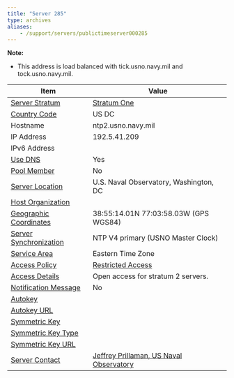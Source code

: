```yaml
---
title: "Server 285"
type: archives
aliases:
    - /support/servers/publictimeserver000285
---
```


**Note:**

* 
    This address is load balanced with tick.usno.navy.mil and tock.usno.navy.mil.

| Item | Value |
| ----- | ----- |
| [Server Stratum](/support/servers/serverstratum) | [Stratum One](/support/servers/stratumonetimeservers) |
| [Country Code](/support/servers/countrycode) | US DC |
| Hostname |  ntp2.usno.navy.mil |
| IP Address |  192.5.41.209 |
| IPv6 Address | |
| [Use DNS](/support/servers/usedns) | Yes |
| [Pool Member](/support/servers/poolmember) | No |
| [Server Location](/support/servers/serverlocation) |  U.S. Naval Observatory, Washington, DC  |
| [Host Organization](/support/servers/hostorganization) | |
| [ Geographic Coordinates](/support/servers/geographiccoordinates) |  38:55:14.01N 77:03:58.03W (GPS WGS84) |
| [Server Synchronization](/support/servers/serversynchronization) |  NTP V4 primary (USNO Master Clock)  |
| [Service Area](/support/servers/servicearea) |  Eastern Time Zone  |
| [Access Policy](/support/servers/accesspolicy) | [Restricted Access](/support/servers/restrictedaccess) |
| [Access Details](/support/servers/accessdetails) |  Open access for stratum 2 servers.  |
| [Notification Message](/support/servers/notificationmessage) | No |
| [Autokey](/support/servers/autokey) |  |
| [Autokey URL](/support/servers/autokeyurl) | |
| [Symmetric Key](/support/servers/symmetrickey) |  |
| [Symmetric Key Type](/support/servers/symmetrickeytype) | |
| [Symmetric Key URL](/support/servers/symmetrickeyurl) | |
| [Server Contact](/support/servers/servercontact) | [ Jeffrey Prillaman, US Naval Observatory](mailto:jeffrey.prillaman@usno.navy.mil) |